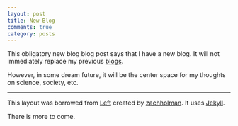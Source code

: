 ```yaml
---
layout: post
title: New Blog
comments: true
category: posts
---
```


This obligatory new blog blog post says that I have a new blog. 
It will not immediately replace my previous [blogs][katyhuffme].

However, in some dream future, it will be the center space for my thoughts on 
science, society, etc. 

---

This layout was borrowed from [Left][left] created by [zachholman][zh]. It uses 
[Jekyll][jekyll].

There is more to come.

[katyhuffme]: http://katyhuff.me
[jekyll]: https://github.com/mojombo/jekyll
[zh]: http://zachholman.com
[left]: https://github.com/holman/left#readme
[twitter]: https://twitter.com/holman
